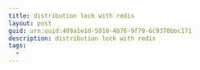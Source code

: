 ```yaml
---
title: distribution lock with redis
layout: post
guid: urn:uuid:409a1e1d-5010-4876-9f79-6c9370bbc171
description: distribution lock with redis
tags:
  - 
---
```



